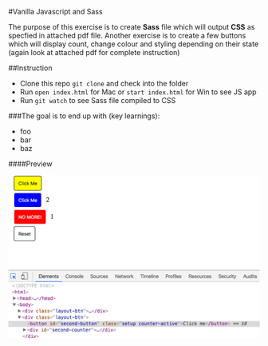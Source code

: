 #Vanilla Javascript and Sass

The purpose of this exercise is to create **Sass** file which will output **CSS** as specfied in attached pdf file. Another exercise is to create a few buttons which will display count, change colour and styling depending on their state (again look at attached pdf for complete instruction)

##Instruction

- Clone this repo ```git clone``` and check into the folder 
- Run ```open index.html``` for Mac or ```start index.html``` for Win to see JS app
- Run ```git watch``` to see Sass file compiled to CSS

###The goal is to end up with (key learnings):

- foo
- bar
- baz

####Preview

![sass-js-coding-test screenshot](https://github.com/maciejk77/sass-js-coding-test/blob/master/doc/screenshot.png?raw=true)